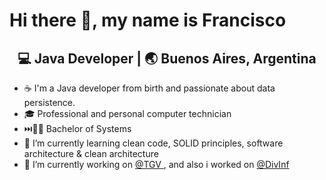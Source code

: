 # Hi there 👋, my name is Francisco  
<div align="center">
  <h2> 💻 Java Developer | 🌏 Buenos Aires, Argentina </h2> 
</div>
  
- ☕ I'm a Java developer from birth and passionate about data persistence.
- 🎓 Professional and personal computer technician
- ⏭️🧑‍🎓 Bachelor of Systems
- 🌱 I’m currently learning clean code, SOLID principles, software architecture & clean architecture
- 🔭 I’m currently working on [@TGV ](http://tgv.com.ar "@TGV "), and also i worked on [@DivInf ](http://divisioninformatica.com.ar "@DivInf ")
